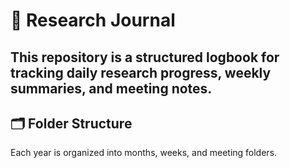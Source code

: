 # 📘 Research Journal

This repository is a structured logbook for tracking daily research progress, weekly summaries, and meeting notes.  
---

## 🗂️ Folder Structure

Each year is organized into months, weeks, and meeting folders.
